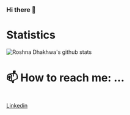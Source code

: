### Hi there 👋
# Statistics #

![Roshna Dhakhwa's github stats](https://github-readme-stats.vercel.app/api?username=RoshnaDhakhwa04&hide=["issues"]&show_icons=true)
<h1>📫 How to reach me: ...</h1>
<br>
<a href= 'https://www.linkedin.com/in/sujan-sharma-b965941a7/'>Linkedin <br>
<!--
**RoshnaDhakhwa/RoshnaDhakhwa** is a ✨ _special_ ✨ repository because its `README.md` (this file) appears on your GitHub profile.
<a href= 'https://www.linkedin.com/in/sujan-sharma-b965941a7/'>Linkedin <br>
Here are some ideas to get you started:

- 🔭 I’m currently working on ...
- 🌱 I’m currently learning ...
- 👯 I’m looking to collaborate on ...
- 🤔 I’m looking for help with ...
- 💬 Ask me about ...
- 📫 How to reach me: ...
- 😄 Pronouns: ...
- ⚡ Fun fact: ...
-->
